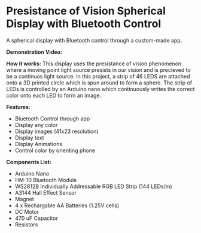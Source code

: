 # Presistance of Vision Spherical Display with Bluetooth Control
A spherical display with Bluetooth control through a custom-made app.

**Demonstration Video:** 

**How it works:**
This display uses the presistance of vision phenomenon where a moving point light source presists in our vision and is precieved to be a continuos light source.
In this project, a strip of 46 LEDS are attached onto a 3D printed circle which is spun around to form a sphere. The strip of LEDs is controlled by an Arduino nano which continuously writes the correct color onto each LED to form an image.

**Features:**
 - Bluetooth Control through app
 - Display any color
 - Display images (41x23 resolution)
 - Display text
 - Display Animations
 - Control color by orienting phone

**Components List:**
 - Arduino Nano
 - HM-10 Bluetooth Module
 - WS2812B Individually Addressable RGB LED Strip (144 LEDs/m)
 - A3144 Hall Effect Sensor
 - Magnet
 - 4 x Rechargable AA Batteries (1.25V cells)
 - DC Motor
 - 470 uF Capacitor
 - Resistors
